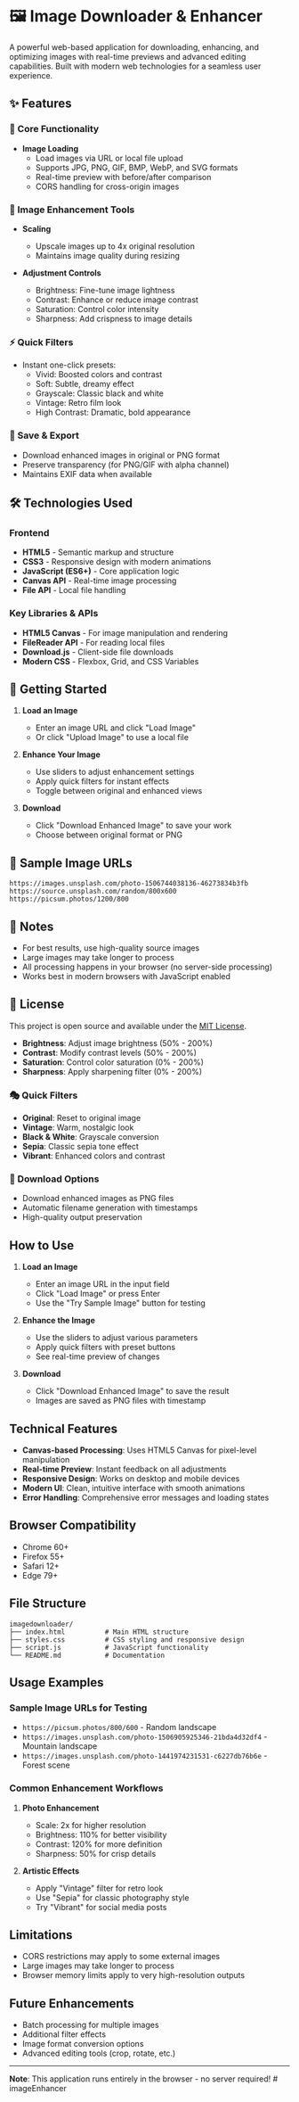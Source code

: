 # 🖼️ Image Downloader & Enhancer

A powerful web-based application for downloading, enhancing, and optimizing images with real-time previews and advanced editing capabilities. Built with modern web technologies for a seamless user experience.

## ✨ Features

### 🚀 Core Functionality
- **Image Loading**
  - Load images via URL or local file upload
  - Supports JPG, PNG, GIF, BMP, WebP, and SVG formats
  - Real-time preview with before/after comparison
  - CORS handling for cross-origin images

### 🎨 Image Enhancement Tools
- **Scaling**
  - Upscale images up to 4x original resolution
  - Maintains image quality during resizing
  
- **Adjustment Controls**
  - Brightness: Fine-tune image lightness
  - Contrast: Enhance or reduce image contrast
  - Saturation: Control color intensity
  - Sharpness: Add crispness to image details

### ⚡ Quick Filters
- Instant one-click presets:
  - Vivid: Boosted colors and contrast
  - Soft: Subtle, dreamy effect
  - Grayscale: Classic black and white
  - Vintage: Retro film look
  - High Contrast: Dramatic, bold appearance

### 💾 Save & Export
- Download enhanced images in original or PNG format
- Preserve transparency (for PNG/GIF with alpha channel)
- Maintains EXIF data when available

## 🛠️ Technologies Used

### Frontend
- **HTML5** - Semantic markup and structure
- **CSS3** - Responsive design with modern animations
- **JavaScript (ES6+)** - Core application logic
- **Canvas API** - Real-time image processing
- **File API** - Local file handling

### Key Libraries & APIs
- **HTML5 Canvas** - For image manipulation and rendering
- **FileReader API** - For reading local files
- **Download.js** - Client-side file downloads
- **Modern CSS** - Flexbox, Grid, and CSS Variables

## 🚀 Getting Started

1. **Load an Image**
   - Enter an image URL and click "Load Image"
   - Or click "Upload Image" to use a local file

2. **Enhance Your Image**
   - Use sliders to adjust enhancement settings
   - Apply quick filters for instant effects
   - Toggle between original and enhanced views

3. **Download**
   - Click "Download Enhanced Image" to save your work
   - Choose between original format or PNG

## 🌟 Sample Image URLs
```
https://images.unsplash.com/photo-1506744038136-46273834b3fb
https://source.unsplash.com/random/800x600
https://picsum.photos/1200/800
```

## 📝 Notes
- For best results, use high-quality source images
- Large images may take longer to process
- All processing happens in your browser (no server-side processing)
- Works best in modern browsers with JavaScript enabled

## 📄 License
This project is open source and available under the [MIT License](LICENSE).
- **Brightness**: Adjust image brightness (50% - 200%)
- **Contrast**: Modify contrast levels (50% - 200%)
- **Saturation**: Control color saturation (0% - 200%)
- **Sharpness**: Apply sharpening filter (0% - 200%)

### 🎭 Quick Filters
- **Original**: Reset to original image
- **Vintage**: Warm, nostalgic look
- **Black & White**: Grayscale conversion
- **Sepia**: Classic sepia tone effect
- **Vibrant**: Enhanced colors and contrast

### 💾 Download Options
- Download enhanced images as PNG files
- Automatic filename generation with timestamps
- High-quality output preservation

## How to Use

1. **Load an Image**
   - Enter an image URL in the input field
   - Click "Load Image" or press Enter
   - Use the "Try Sample Image" button for testing

2. **Enhance the Image**
   - Use the sliders to adjust various parameters
   - Apply quick filters with preset buttons
   - See real-time preview of changes

3. **Download**
   - Click "Download Enhanced Image" to save the result
   - Images are saved as PNG files with timestamp

## Technical Features

- **Canvas-based Processing**: Uses HTML5 Canvas for pixel-level manipulation
- **Real-time Preview**: Instant feedback on all adjustments
- **Responsive Design**: Works on desktop and mobile devices
- **Modern UI**: Clean, intuitive interface with smooth animations
- **Error Handling**: Comprehensive error messages and loading states

## Browser Compatibility

- Chrome 60+
- Firefox 55+
- Safari 12+
- Edge 79+

## File Structure

```
imagedownloader/
├── index.html          # Main HTML structure
├── styles.css          # CSS styling and responsive design
├── script.js           # JavaScript functionality
└── README.md           # Documentation
```

## Usage Examples

### Sample Image URLs for Testing
- `https://picsum.photos/800/600` - Random landscape
- `https://images.unsplash.com/photo-1506905925346-21bda4d32df4` - Mountain landscape
- `https://images.unsplash.com/photo-1441974231531-c6227db76b6e` - Forest scene

### Common Enhancement Workflows

1. **Photo Enhancement**
   - Scale: 2x for higher resolution
   - Brightness: 110% for better visibility
   - Contrast: 120% for more definition
   - Sharpness: 50% for crisp details

2. **Artistic Effects**
   - Apply "Vintage" filter for retro look
   - Use "Sepia" for classic photography style
   - Try "Vibrant" for social media posts

## Limitations

- CORS restrictions may apply to some external images
- Large images may take longer to process
- Browser memory limits apply to very high-resolution outputs

## Future Enhancements

- Batch processing for multiple images
- Additional filter effects
- Image format conversion options
- Advanced editing tools (crop, rotate, etc.)

---

**Note**: This application runs entirely in the browser - no server required!
#   i m a g e E n h a n c e r  
 